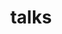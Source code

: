 ---
layout: talks
permalink: /talks/
title: talks
nav: true
nav_order: 3
description: Presentations and invited talks at conferences, workshops, and seminars
---